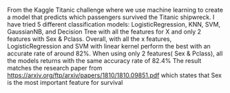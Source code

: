 From the Kaggle Titanic challenge where we use machine learning to create a model that predicts which passengers survived the Titanic shipwreck. I have tried 5 different classification models: LogisticRegression, KNN, SVM, GaussianNB, and Decision Tree with all the features for X and only 2 features with Sex & Pclass. Overall, with all the x features, LogisticRegression and SVM with linear kernel perform the best with an accurate rate of around 82%. When using only 2 features( Sex & Pclass), all the models returns with the same accuracy rate of 82.4% The result matches the research paper from https://arxiv.org/ftp/arxiv/papers/1810/1810.09851.pdf which states that Sex is the most important feature for survival 

